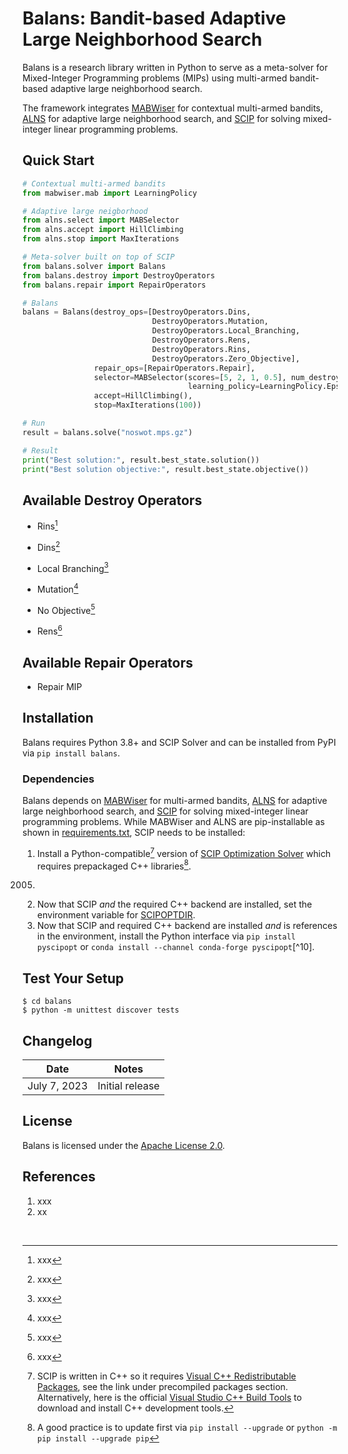 # Balans: Bandit-based Adaptive Large Neighborhood Search

Balans is a research library written in Python to serve as a meta-solver 
for Mixed-Integer Programming problems (MIPs) using 
multi-armed bandit-based adaptive large neighborhood search.

The framework integrates [MABWiser](https://github.com/fidelity/mabwiser/) for contextual multi-armed bandits,
[ALNS](https://github.com/N-Wouda/ALNS/) for adaptive large neighborhood search, and 
[SCIP](https://scipopt.org/) for solving mixed-integer linear programming problems. 

## Quick Start

```python
# Contextual multi-armed bandits
from mabwiser.mab import LearningPolicy

# Adaptive large neigborhood
from alns.select import MABSelector
from alns.accept import HillClimbing
from alns.stop import MaxIterations

# Meta-solver built on top of SCIP
from balans.solver import Balans
from balans.destroy import DestroyOperators
from balans.repair import RepairOperators

# Balans
balans = Balans(destroy_ops=[DestroyOperators.Dins, 
                             DestroyOperators.Mutation, 
                             DestroyOperators.Local_Branching,
                             DestroyOperators.Rens, 
                             DestroyOperators.Rins,
                             DestroyOperators.Zero_Objective],
                repair_ops=[RepairOperators.Repair],
                selector=MABSelector(scores=[5, 2, 1, 0.5], num_destroy=6, num_repair=1,
                                     learning_policy=LearningPolicy.EpsilonGreedy(epsilon=0.15)),
                accept=HillClimbing(),
                stop=MaxIterations(100))

# Run
result = balans.solve("noswot.mps.gz")

# Result
print("Best solution:", result.best_state.solution())
print("Best solution objective:", result.best_state.objective())
```

## Available Destroy Operators
* Rins[^1]
[^1]: xxx
* Dins[^2]
[^2]: xxx
* Local Branching[^3]
[^3]: xxx
* Mutation[^4]
[^4]: xxx
* No Objective[^5]
[^5]: xxx 
* Rens[^6]
[^6]: xxx

## Available Repair Operators
* Repair MIP

## Installation

Balans requires Python 3.8+ and SCIP Solver and can be installed from PyPI via `pip install balans`. 

### Dependencies 

Balans depends on [MABWiser](https://github.com/fidelity/mabwiser/) for multi-armed bandits,
[ALNS](https://github.com/N-Wouda/ALNS/) for adaptive large neighborhood search, and 
[SCIP](https://scipopt.org/) for solving mixed-integer linear programming problems. 
While MABWiser and ALNS are pip-installable as shown in [requirements.txt](https://github.com/skadio/balans/blob/main/requirements.txt), 
SCIP needs to be installed: 

1. Install a Python-compatible[^8] version of [SCIP Optimization Solver](https://www.scipopt.org/index.php#download) which requires prepackaged C++ libraries[^9].
[^1]:E. Danna, E. Rothberg, and C. L. Pape. Exploring relaxation induced neighborhoods to improve MIP solutions. Mathematical Programming, 102(1):71–90,
2005.
[^2]: S. Ghosh. DINS, a MIP Improvement Heuristic. In M. Fischetti and D. P. Williamson, editors, Integer Programming and Combinatorial Optimization:
12th International IPCO Conference, Ithaca, NY, USA, June 25-27, 2007. Proceedings, pages 310–323, Berlin, Heidelberg, 2007. Springer Berlin Heidelberg.
[^3]: M. Fischetti and A. Lodi. Local branching. Mathematical Programming, 98(1-
3):23–47, 2003.
[^4]: . Rothberg. An Evolutionary Algorithm for Polishing Mixed Integer Programming Solutions. INFORMS Journal on Computing, 19(4):534–541, 2007.
[^5]: Zero Objective.
[^6]:  Berthold. RENS–the optimal rounding. Mathematical Programming Computation, 6(1):33–54, 2014.
[^7]: The Python interface of SCIP only works with major versions, see [SCIP Compatibility Table](https://pypi.org/project/PySCIPOpt/) to pick the right solver version.
[^8]: SCIP is written in C++ so it requires [Visual C++ Redistributable Packages](), see the link under precompiled packages section. Alternatively, here is the official [Visual Studio C++ Build Tools](https://visualstudio.microsoft.com/visual-cpp-build-tools/) to download and install C++ development tools. 
2. Now that SCIP _and_ the required C++ backend are installed, set the environment variable for [SCIPOPTDIR](https://imada.sdu.dk/u/marco/DM871/PySCIPOpt/md_INSTALL.html).
3. Now that SCIP and required C++ backend are installed _and_ is references in the environment, install the Python interface via `pip install pyscipopt` or `conda install --channel conda-forge pyscipopt`[^10].
[^9]: A good practice is to update first via `pip install --upgrade` or `python -m pip install --upgrade pip`

## Test Your Setup

```
$ cd balans
$ python -m unittest discover tests
```

## Changelog

| Date | Notes |
|--------|-------------|
| July 7, 2023 | Initial release |



## License

Balans is licensed under the [Apache License 2.0](LICENSE.md).


## References

1. xxx
2. xx

<br>

